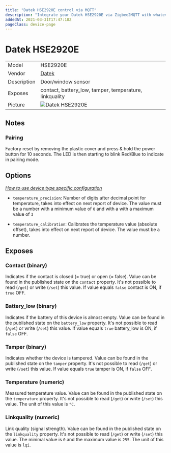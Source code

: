 ```yaml
---
title: "Datek HSE2920E control via MQTT"
description: "Integrate your Datek HSE2920E via Zigbee2MQTT with whatever smart home infrastructure you are using without the vendor's bridge or gateway."
addedAt: 2021-03-31T17:47:18Z
pageClass: device-page
---
```


<!-- !!!! -->
<!-- ATTENTION: This file is auto-generated through docgen! -->
<!-- You can only edit the "Notes"-Section between the two comment lines "Notes BEGIN" and "Notes END". -->
<!-- Do not use h1 or h2 heading within "## Notes"-Section. -->
<!-- !!!! -->

# Datek HSE2920E

|     |     |
|-----|-----|
| Model | HSE2920E  |
| Vendor  | [Datek](/supported-devices/#v=Datek)  |
| Description | Door/window sensor |
| Exposes | contact, battery_low, tamper, temperature, linkquality |
| Picture | ![Datek HSE2920E](https://www.zigbee2mqtt.io/images/devices/HSE2920E.jpg) |


<!-- Notes BEGIN: You can edit here. Add "## Notes" headline if not already present. -->
## Notes

### Pairing
Factory reset by removing the plastic cover and press & hold the power button for 10 seconds. The LED is then
starting to blink Red/Blue to indicate in pairing mode.
<!-- Notes END: Do not edit below this line -->



## Options
*[How to use device type specific configuration](../guide/configuration/devices-groups.md#specific-device-options)*

* `temperature_precision`: Number of digits after decimal point for temperature, takes into effect on next report of device. The value must be a number with a minimum value of `0` and with a with a maximum value of `3`

* `temperature_calibration`: Calibrates the temperature value (absolute offset), takes into effect on next report of device. The value must be a number.


## Exposes

### Contact (binary)
Indicates if the contact is closed (= true) or open (= false).
Value can be found in the published state on the `contact` property.
It's not possible to read (`/get`) or write (`/set`) this value.
If value equals `false` contact is ON, if `true` OFF.

### Battery_low (binary)
Indicates if the battery of this device is almost empty.
Value can be found in the published state on the `battery_low` property.
It's not possible to read (`/get`) or write (`/set`) this value.
If value equals `true` battery_low is ON, if `false` OFF.

### Tamper (binary)
Indicates whether the device is tampered.
Value can be found in the published state on the `tamper` property.
It's not possible to read (`/get`) or write (`/set`) this value.
If value equals `true` tamper is ON, if `false` OFF.

### Temperature (numeric)
Measured temperature value.
Value can be found in the published state on the `temperature` property.
It's not possible to read (`/get`) or write (`/set`) this value.
The unit of this value is `°C`.

### Linkquality (numeric)
Link quality (signal strength).
Value can be found in the published state on the `linkquality` property.
It's not possible to read (`/get`) or write (`/set`) this value.
The minimal value is `0` and the maximum value is `255`.
The unit of this value is `lqi`.

